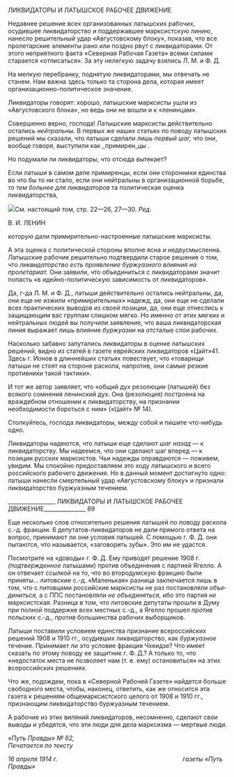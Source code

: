 ЛИКВИДАТОРЫ И ЛАТЫШСКОЕ РАБОЧЕЕ ДВИЖЕНИЕ

Недавнее решение всех организованных латышских рабочих, осудившее ликвида­торство и поддержавшее марксистскую линию, нанесло решительный удар «Августов­скому блоку», показав, что все пролетарские элементы рано или поздно рвут с ликвида­торами. От этого неприятного факта «Северная Рабочая Газета» всеми силами старает­ся «отписаться». За эту нелегкую задачу взялись Л. М. и Ф. Д.

На мелкую перебранку, поднятую ликвидаторами, мы отвечать не станем. Нам важ­на здесь только та сторона дела, которая имеет организационно-политическое значение.

Ликвидаторы говорят: хорошо, латышские марксисты ушли из «Августовского бло­ка», но ведь они не вошли и к «ленинцам».

Совершенно верно, господа! Латышские марксисты действительно остались _ней­тральны._ В первых же наших статьях по поводу латышских решений мы сказали, что латыши сделали _лишь первый шаг,_ что они, вообще говоря, выступили как _примирен­__цы ._

Но подумали ли ликвидаторы, что отсюда вытекает?

Если латыши в самом деле примиренцы, если они сторонники единства во что бы то ни стало, если они нейтральны в организационной борьбе, _то тем больнее для ликви­даторов_ та политическая оценка ликвидаторства,

![](file:///C:/Users/bot32/AppData/Local/Temp/msohtmlclip1/01/clip_image001.png)См. настоящий том, стр. 22—26, 27—30. _Ред._

  

В. И. ЛЕНИН

которую дали примирительно-настроенные латышские марксисты.

А эта оценка с политической стороны вполне ясна и недвусмысленна. Латышские рабочие решительно подтвердили старое решение о том, что _ликвидаторство есть проявление буржуазного влияния на пролетариат._ Они заявили, что объединиться с ликвидаторами значит попасть «в идейно-политическую зависимость от ликвидато­ров».

Да, г-да Л. М. и Ф. Д., латыши действительно остались нейтральны, да, они еще не изжили «примирительных» надежд, да, они еще не сделали всех практических выводов из своей позиции, да, они еще отнеслись к защищающим вас группам слишком мягко. Но именно от этих мягких и нейтральных людей вы получили заявление, что ваша лик­видаторская линия выражает лишь влияние _буржуазии_ на отсталые слои рабочих.

Насколько забавно запутались ликвидаторы в оценке латышских решений, видно из статей в газете еврейских ликвидаторов «Цайт»41. Здесь г. Ионов в длиннейших статьях повествует, что «товарищи латыши не стоят на стороне раскола, напротив, они самые резкие противники такой тактики».

И тот же автор заявляет, что «общий дух резолюции (латышей) без всякого сомнения ленинский дух. Она (резолюция) построена на враждебном отношении к ликвидаторст­ву, на признании необходимости бороться с ним» («Цайт» № 14).

Столкуйтесь, господа ликвидаторы, между собой и пишите что-нибудь одно.

Ликвидаторы надеются, что латыши еще сделают _шаг назад_ — к ликвидаторству. Мы надеемся, что они сделают шаг вперед — к позиции русских марксистов. Чьи на­дежды оправдаются — поживем, увидим. Мы спокойно предоставляем это ходу ла­тышского и всего российского рабочего движения. Но в данный момент достигнуто од­но: латыши нанесли смертельный удар «Августовскому блоку» и признали ликвидатор­ство буржуазным течением.

  

_________________ ЛИКВИДАТОРЫ И ЛАТЫШСКОЕ РАБОЧЕЕ ДВИЖЕНИЕ_______________ 89

Еще несколько слов относительно решения латышей по поводу раскола с.-д. фрак­ции. 6 депутатов-ликвидаторов не дали прямого ответа на вопрос, принимают ли они условия латышей. С помощью г. Ф. Д. они пытаются, что называется, «заговорить зу­бы». Это им не удастся.

Посмотрите на «доводы» г. Ф. Д. Ему приводят решение 1908 г. _(подтвержденное_ латышами) против объединения с партией Ягелло. А он отвечает ссылкой на то, что во втородумскую фракцию были приняты... литовские с.-д. «Маленькая» разница заклю­чается лишь в том, что с литовцами российские марксисты не раз постановляли _объе­диниться,_ а с ППС постановляли _не объединяться,_ ибо это партия _не_ марксистская. Разница в том, что литовские депутаты прошли в Думу при полной поддержке всех ме­стных с.-д., а Ягелло прошел _против_ польских с.-д., _против_ большинства рабочих вы­борщиков.

Латыши поставили условием единства признание всероссийских решений 1908 и 1910 гг., осудивших ликвидаторство, как _буржуазное_ течение. Принимает ли это усло­вие фракция Чхеидзе? Что имеет сказать по этому поводу ее защитник г. Ф. Д.? А толь­ко то, что «недостаток места не позволяет нам (т. е. ему) остановиться» на этих всерос­сийских решениях.

Что же, подождем, пока в «Северной Рабочей Газете» найдется больше свободного места, чтобы, наконец, ответить, как же относится эта газета к решениям общемаркси­стского целого от 1908 и 1910 гг., признающим ликвидаторство буржуазным течением.

А рабочие из этих виляний ликвидаторов, несомненно, сделают свои выводы и убе­дятся, что эти люди для дела марксизма — мертвые люди.

_«Путь Правды» № 62,                                                                     Печатается по тексту_

_16 апреля 1914 г.                                                                         газеты «Путь Правды»_